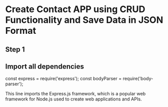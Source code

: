 # Create Contact APP using CRUD Functionality and Save Data in JSON Format
## Step 1
## Import all dependencies
const express = require('express');
const bodyParser = require('body-parser'); 

This line imports the Express.js framework, which is a popular web framework for Node.js used to create web applications and APIs.
